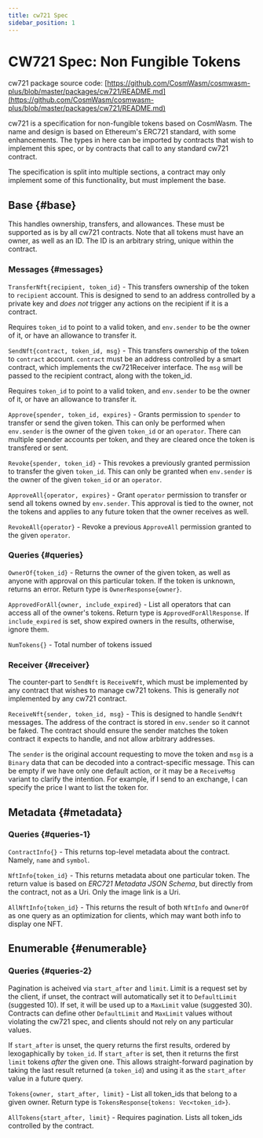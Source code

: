 ```yaml
---
title: cw721 Spec
sidebar_position: 1
---
```


# CW721 Spec: Non Fungible Tokens

cw721 package source
code: [https://github.com/CosmWasm/cosmwasm-plus/blob/master/packages/cw721/README.md](https://github.com/CosmWasm/cosmwasm-plus/blob/master/packages/cw721/README.md)

cw721 is a specification for non-fungible tokens based on CosmWasm. The name and design is based on Ethereum's ERC721
standard, with some enhancements. The types in here can be imported by contracts that wish to implement this spec, or by
contracts that call to any standard cw721 contract.

The specification is split into multiple sections, a contract may only implement some of this functionality, but must
implement the base.

## Base {#base}

This handles ownership, transfers, and allowances. These must be supported as is by all cw721 contracts. Note that all
tokens must have an owner, as well as an ID. The ID is an arbitrary string, unique within the contract.

### Messages {#messages}

`TransferNft{recipient, token_id}` - This transfers ownership of the token to `recipient` account. This is designed to
send to an address controlled by a private key and *does not*
trigger any actions on the recipient if it is a contract.

Requires `token_id` to point to a valid token, and `env.sender` to be the owner of it, or have an allowance to transfer
it.

`SendNft{contract, token_id, msg}` - This transfers ownership of the token to `contract` account. `contract`
must be an address controlled by a smart contract, which implements the cw721Receiver interface. The `msg` will be
passed to the recipient contract, along with the token_id.

Requires `token_id` to point to a valid token, and `env.sender` to be the owner of it, or have an allowance to transfer
it.

`Approve{spender, token_id, expires}` - Grants permission to `spender` to transfer or send the given token. This can
only be performed when
`env.sender` is the owner of the given `token_id` or an `operator`. There can multiple spender accounts per token, and
they are cleared once the token is transfered or sent.

`Revoke{spender, token_id}` - This revokes a previously granted permission to transfer the given `token_id`. This can
only be granted when
`env.sender` is the owner of the given `token_id` or an `operator`.

`ApproveAll{operator, expires}` - Grant `operator` permission to transfer or send all tokens owned by `env.sender`. This
approval is tied to the owner, not the tokens and applies to any future token that the owner receives as well.

`RevokeAll{operator}` - Revoke a previous `ApproveAll` permission granted to the given `operator`.

### Queries {#queries}

`OwnerOf{token_id}` - Returns the owner of the given token, as well as anyone with approval on this particular token. If
the token is unknown, returns an error. Return type is
`OwnerResponse{owner}`.

`ApprovedForAll{owner, include_expired}` - List all operators that can access all of the owner's tokens. Return type
is `ApprovedForAllResponse`. If `include_expired` is set, show expired owners in the results, otherwise, ignore them.

`NumTokens{}` - Total number of tokens issued

### Receiver {#receiver}

The counter-part to `SendNft` is `ReceiveNft`, which must be implemented by any contract that wishes to manage cw721
tokens. This is generally *not*
implemented by any cw721 contract.

`ReceiveNft{sender, token_id, msg}` - This is designed to handle `SendNft`
messages. The address of the contract is stored in `env.sender`
so it cannot be faked. The contract should ensure the sender matches the token contract it expects to handle, and not
allow arbitrary addresses.

The `sender` is the original account requesting to move the token and `msg` is a `Binary` data that can be decoded into
a contract-specific message. This can be empty if we have only one default action, or it may be a `ReceiveMsg` variant
to clarify the intention. For example, if I send to an exchange, I can specify the price I want to list the token for.

## Metadata {#metadata}

### Queries {#queries-1}

`ContractInfo{}` - This returns top-level metadata about the contract. Namely, `name` and `symbol`.

`NftInfo{token_id}` - This returns metadata about one particular token. The return value is based on *ERC721 Metadata
JSON Schema*, but directly from the contract, not as a Uri. Only the image link is a Uri.

`AllNftInfo{token_id}` - This returns the result of both `NftInfo`
and `OwnerOf` as one query as an optimization for clients, which may want both info to display one NFT.

## Enumerable {#enumerable}

### Queries {#queries-2}

Pagination is acheived via `start_after` and `limit`. Limit is a request set by the client, if unset, the contract will
automatically set it to
`DefaultLimit` (suggested 10). If set, it will be used up to a `MaxLimit`
value (suggested 30). Contracts can define other `DefaultLimit` and `MaxLimit`
values without violating the cw721 spec, and clients should not rely on any particular values.

If `start_after` is unset, the query returns the first results, ordered by lexogaphically by `token_id`.
If `start_after` is set, then it returns the first `limit` tokens *after* the given one. This allows straight-forward
pagination by taking the last result returned (a `token_id`) and using it as the `start_after` value in a future query.

`Tokens{owner, start_after, limit}` - List all token_ids that belong to a given owner. Return type
is `TokensResponse{tokens: Vec<token_id>}`.

`AllTokens{start_after, limit}` - Requires pagination. Lists all token_ids controlled by the contract.
